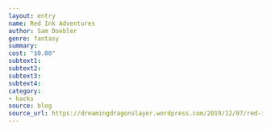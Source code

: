 ```yaml
---
layout: entry 
name: Red Ink Adventures
author: Sam Doebler
genre: fantasy
summary: 
cost: "$0.00"
subtext1: 
subtext2: 
subtext3: 
subtext4: 
category:
- hacks
source: blog
source_url: https://dreamingdragonslayer.wordpress.com/2019/12/07/red-ink-adventures/
---
```

